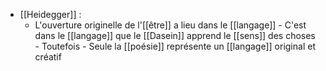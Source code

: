 - [[Heidegger]] :
	- L'ouverture originelle de l'[[être]] a lieu dans le [[langage]]
		  - C'est dans le [[langage]] que le [[Dasein]] apprend le [[sens]] des choses
		    - Toutefois
		      - Seule la [[poésie]] représente un [[langage]] original et créatif